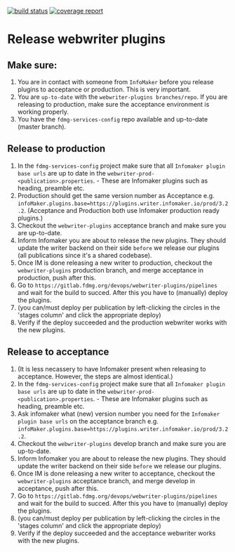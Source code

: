 [![build status](https://gitlab.fdmg.org/devops/webwriter-plugins/badges/develop/build.svg)](https://gitlab.fdmg.org/devops/webwriter-plugins/commits/develop)
[![coverage report](https://gitlab.fdmg.org/devops/webwriter-plugins/badges/develop/coverage.svg)](https://gitlab.fdmg.org/devops/webwriter-plugins/commits/develop)

# Release webwriter plugins
## Make sure:

1. You are in contact with someone from `InfoMaker` before you release plugins to acceptance or production. This is very important.
1. You are `up-to-date` with the `webwriter-plugins branches/repo`. If you are releasing to production, make sure the acceptance environment is working properly.
1. You have the `fdmg-services-config` repo available and up-to-date (master branch).

## Release to production
1. In the `fdmg-services-config` project make sure that all `Infomaker plugin base urls` are up to date in the `webwriter-prod-<publication>.properties`. - These are Infomaker plugins such as heading, preamble etc.
 1. Production should get the same version number as Acceptance e.g. `infoMaker.plugins.base=https://plugins.writer.infomaker.io/prod/3.2.2`. (Acceptance and Production both use Infomaker production ready plugins.)
1. Checkout the `webwriter-plugins` acceptance branch and make sure you are up-to-date.
1. Inform Infomaker you are about to release the new plugins. They should update the writer backend on their side `before` we release our plugins (all publications since it's a shared codebase).
1. Once IM is done releasing a new writer to production, checkout the `webwriter-plugins` production branch, and merge acceptance in production, push after this.
1. Go to `https://gitlab.fdmg.org/devops/webwriter-plugins/pipelines` and wait for the build to succed. After this you have to (manually) deploy the plugins.
 1. (you can/must deploy per publication by left-clicking the circles in the 'stages column' and click the appropriate deploy)
1. Verify if the deploy succeeded and the production webwriter works with the new plugins.

## Release to acceptance
1. (It is less necassery to have Infomaker present when releasing to acceptance. However, the steps are almost identical.)
1. In the `fdmg-services-config` project make sure that all `Infomaker plugin base urls` are up to date in the `webwriter-prod-<publication>.properties`. - These are Infomaker plugins such as heading, preamble etc.
 1. Ask infomaker what (new) version number you need for the `Infomaker plugin base urls` on the acceptance branch e.g. `infoMaker.plugins.base=https://plugins.writer.infomaker.io/prod/3.2.2`.
1. Checkout the `webwriter-plugins` develop branch and make sure you are up-to-date.
1. Inform Infomaker you are about to release the new plugins. They should update the writer backend on their side `before` we release our plugins. 
1. Once IM is done releasing a new writer to acceptance, checkout the `webwriter-plugins` acceptance branch, and merge develop in acceptance, push after this.
1. Go to `https://gitlab.fdmg.org/devops/webwriter-plugins/pipelines` and wait for the build to succed. After this you have to (manually) deploy the plugins.
 1. (you can/must deploy per publication by left-clicking the circles in the 'stages column' and click the appropriate deploy)
1. Verify if the deploy succeeded and the acceptance webwriter works with the new plugins.